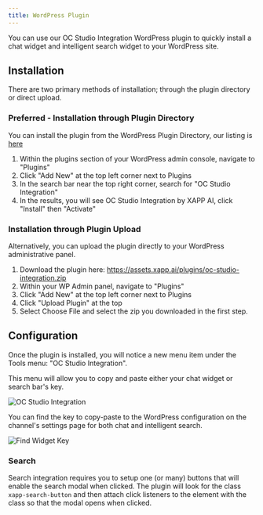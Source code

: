 ```yaml
---
title: WordPress Plugin
---
```


You can use our OC Studio Integration WordPress plugin to quickly install a chat widget and intelligent search widget to your WordPress site.

## Installation

There are two primary methods of installation; through the plugin directory or direct upload.

### Preferred - Installation through Plugin Directory

You can install the plugin from the WordPress Plugin Directory, our listing is [here](https://wordpress.org/plugins/oc-studio-integration/)

1. Within the plugins section of your WordPress admin console, navigate to "Plugins"
1. Click "Add New" at the top left corner next to Plugins
1. In the search bar near the top right corner, search for "OC Studio Integration"
1. In the results, you will see OC Studio Integration by XAPP AI, click "Install" then "Activate"

### Installation through Plugin Upload

Alternatively, you can upload the plugin directly to your WordPress administrative panel.

1.  Download the plugin here: https://assets.xapp.ai/plugins/oc-studio-integration.zip 
1.  Within your WP Admin panel, navigate to "Plugins"
1. Click "Add New" at the top left corner next to Plugins
1.  Click "Upload Plugin" at the top
1.  Select Choose File and select the zip you downloaded in the first step.

## Configuration

Once the plugin is installed, you will notice a new menu item under the Tools menu: "OC Studio Integration".

This menu will allow you to copy and paste either your chat widget or search bar's key. 

<div className="centered-image-container">
<img src="/img/channel/wordpress/wordpress-configuration.png" alt="OC Studio Integration"/>
</div>

You can find the key to copy-paste to the WordPress configuration on the channel's settings page for both chat and intelligent search.

<div className="centered-image-container">
<img src="/img/channel/wordpress/wordpress-configuration.png" alt="Find Widget Key"/>
</div>

### Search

Search integration requires you to setup one (or many) buttons that will enable the search modal when clicked.  The plugin will look for the class `xapp-search-button` and then attach click listeners to the element with the class so that the modal opens when clicked.


